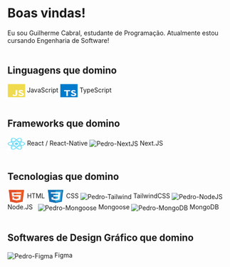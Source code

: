 <h1>Boas vindas!</h1>
Eu sou Guilherme Cabral, estudante de Programação. Atualmente estou cursando Engenharia de Software!

<div style="display: inline_block"><br>
  <h2>Linguagens que domino</h2>
  <img align="center" alt="Pedro-JS" height="30" width="40" src="https://raw.githubusercontent.com/devicons/devicon/master/icons/javascript/javascript-plain.svg"> JavaScript 
  <img align="center" alt="Pedro-TS" height="30" width="40" src="https://raw.githubusercontent.com/devicons/devicon/master/icons/typescript/typescript-plain.svg"> TypeScript
</div>

<div style="display: inline_block"><br>
  <h2>Frameworks que domino</h2>
  <img align="center" alt="Pedro-React" height="30" width="40" src="https://raw.githubusercontent.com/devicons/devicon/master/icons/react/react-original.svg"> React / React-Native
  <img align="center" alt="Pedro-NextJS" height="35" width="45" src="https://cdn.jsdelivr.net/gh/devicons/devicon@latest/icons/nextjs/nextjs-original.svg"> Next.JS
</div>

<div style="display: inline_block"><br>
  <h2>Tecnologias que domino</h2>
  <img align="center" alt="Pedro-HTML" height="30" width="40" src="https://raw.githubusercontent.com/devicons/devicon/master/icons/html5/html5-original.svg"> HTML
  <img align="center" alt="Pedro-CSS" height="30" width="40" src="https://raw.githubusercontent.com/devicons/devicon/master/icons/css3/css3-original.svg"> CSS
  <img align="center" alt="Pedro-Tailwind" height="30" width="40" src="https://cdn.jsdelivr.net/gh/devicons/devicon@latest/icons/tailwindcss/tailwindcss-original.svg"> TailwindCSS
  <img align="center" alt="Pedro-NodeJS" height="30" width="40" src="https://cdn.jsdelivr.net/gh/devicons/devicon@latest/icons/nodejs/nodejs-original.svg"> Node.JS &nbsp;
  <img align="center" alt="Pedro-Mongoose" height="40" width="50" src="https://cdn.jsdelivr.net/gh/devicons/devicon@latest/icons/mongoose/mongoose-original-wordmark.svg"> Mongoose
  <img align="center" alt="Pedro-MongoDB" height="30" width="40" src="https://cdn.jsdelivr.net/gh/devicons/devicon@latest/icons/mongodb/mongodb-original.svg"> MongoDB
</div>

<div style="display: inline_block"><br>
  <h2>Softwares de Design Gráfico que domino</h2>
  <img align="center" alt="Pedro-Figma" height="26" width="36" src="https://cdn.jsdelivr.net/gh/devicons/devicon@latest/icons/figma/figma-original.svg"> Figma
</div>

